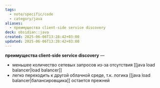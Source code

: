 ```yaml
---
tags:
  - note/specific/code
  - category/java
aliases:
  - преимущества client-side service discovery
deck: obsidian::java
created: 2025-06-06T13:28:42+03:00
updated: 2025-06-06T13:28:42+03:00
---
```


**преимущества client-side service discovery**
—
- меньшее количество сетевых запросов из-за отсутствия [[java load balancer|load balancer]]
- легко переходить к другой облачной среде, т.к. логика [[java load balancer|балансировщика]] остается прежней
